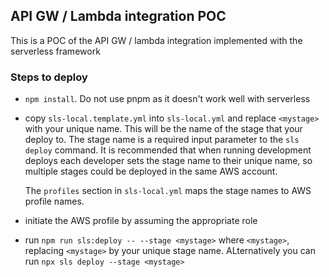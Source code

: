 ## API GW / Lambda integration POC

This is a POC of the API GW / lambda integration implemented with the serverless framework

### Steps to deploy

- `npm install`. Do not use pnpm as it doesn't work well with serverless

- copy `sls-local.template.yml` into `sls-local.yml` and replace
`<mystage>` with your unique name. This will be the name of the stage that your deploy to.
  The stage name is a required input parameter to the `sls deploy` command. It is recommended
  that when running development deploys each developer sets the stage name
  to their unique name, so multiple stages could be deployed in the same AWS account.
  
    The `profiles` section in `sls-local.yml` maps the stage names to AWS profile names.

- initiate the AWS profile by assuming the appropriate role

- run `npm run sls:deploy -- --stage <mystage>` where `<mystage>`, 
replacing `<mystage>` by your unique stage name. ALternatively 
  you can run `npx sls deploy --stage <mystage>`
